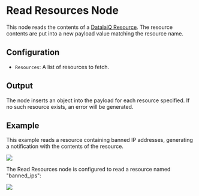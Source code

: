 # Read Resources Node

This node reads the contents of a [DatalaiQ Resource](/resources/resources). The resource contents are put into a new payload value matching the resource name.

## Configuration

* `Resources`: A list of resources to fetch. 

## Output

The node inserts an object into the payload for each resource specified. If no such resource exists, an error will be generated.

## Example

This example reads a resource containing banned IP addresses, generating a notification with the contents of the resource.

![](resource-example.png)

The Read Resources node is configured to read a resource named "banned_ips":

![](resource-example2.png)

